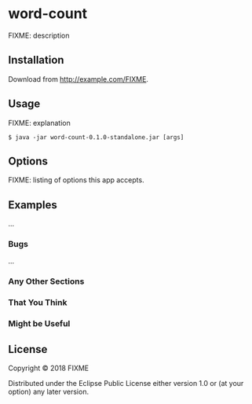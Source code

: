 # word-count

FIXME: description

## Installation

Download from http://example.com/FIXME.

## Usage

FIXME: explanation

    $ java -jar word-count-0.1.0-standalone.jar [args]

## Options

FIXME: listing of options this app accepts.

## Examples

...

### Bugs

...

### Any Other Sections
### That You Think
### Might be Useful

## License

Copyright © 2018 FIXME

Distributed under the Eclipse Public License either version 1.0 or (at
your option) any later version.

